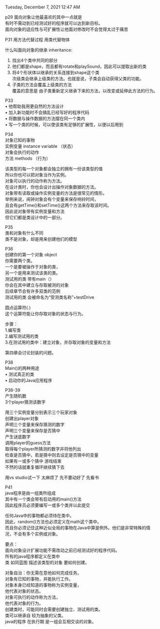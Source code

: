 Tuesday, December 7, 2021
12:47 AM

p29
面向对象让他最喜欢的其中一点就是  
有时不需动到已经测试好的程序就可以达到新目标。  
面向对象的适应性与可扩展性让他面对修改时不会觉得太过于痛苦  
  
    
    
P31
用方法代替过程 用类代替物体  
  
    
    

什么叫面向对象的继承 inheritance:  
1. 找出4个类中共同的部分  
2. 他们都是shape，而且都有rotate和playSound，因此可以提取出新的类  
3. 将4个形状体以继承的关系连接到shape这个类  
次级类会继承上级类的方法。也就是说，子类会自动获得父类的功能。  
4. 子类的方法会覆盖上级类的方法  
	覆盖的意思是 由子类重新定义继承下来的方法，以改变或延伸此方法的行为。  
  
    
    
P33  
• 他帮助我用更自然的方法设计  
• 加入新功能时不会搞乱已经写好的程序代码  
• 将数据与操作数据的方法摆在同一个类内  
• 写一个类的时候，可以使该类有足够的扩展性，以便以后用到  
   
     
P34  
对象已知的事物  
	实例变量 instance variable （状态）  
对象会执行的动作  
	方法 methods （行为）  
  
    
该类型的每一个对象都会独立的拥有一份该类型的值  
所以你也可以把对象当作为实例。  
对象可以执行的动作称为方法。  
在设计类时，你也会设计出操作对象数据的方法。  
对象带有读取或操作实例变量的方法是很常见的情形。  
举例来说，闹钟对象会有个变量来保存响铃时间，  
且会有getTime()和setTime()这两个方法来存取该时间。  
因此说对象带有实例变量和方法  
但它们都是类设计中的一部分。  
  
    
P35  
类和对象有什么不同  
	类不是对象，却是用来创建他们的模型  
	
	  
	    
P36  
创建你的第一个对象 object  
你需要两个类。  
一个是要被操作于对象的类，  
另一个是用来测试该类的类。  
测试用的类 带有main（）  
你会在其中建立与存取被测的对象  
后续章节会有许多双类的范例  
测试用的类 会被命名为“受测类名称”+testDrive  
  
    
      
圆点运算符(.)  
这个运算符能让你存取对象的状态与行为。  
  
    
      
步骤：  
1.编写类  
2.编写测试用的类  
3.在测试用的类中：建立对象，并存取对象的变量和方法  

第四章会讨论封装的问题。  

P38  
Main()的两种用途  
	• 测试真正的类  
	• 启动你的Java应用程序  

P38-39  
产生随机数  
3个player猜测该数字  

用三个实例变量分别表示三个玩家对象  
创建出player对象  
声明三个变量来保存猜测的数字  
声明三个变量来保存是否猜中  
产生谜底数字  
调用player的guess方法  
取得每个player所猜测的数字并将他列出  
检查是否猜中，若是猜中则去设定是否猜中的变量  
如果有一或多个猜中 游戏结束  
不然的话就重复循环继续猜下去  
  
用vs studio试一下 太麻烦了 先不要动好了 先看书  
  
    
      
P41  
java程序是由一组类所组成    
其中有一个类会带有启动用的main()方法  
因此程序员必须要编写一或多个类并以此提交  
  
  
任何Java中的事物都必须待在类中。  
因此，random()方法也必须定义在math这个类中。  
而且你必须记住这种近似全局的事物在Java中算是例外。他们是非常特殊的情况，不会有多个实例或对象。  

  
    
要点：  
面向对象设计扩展功能不需改动之前已经测试好的程序代码。  
所有的java程序都定义在类中  
类 如同蓝图 描述该类型的对象 要如何创建。  
  
    
对象自治：你无需在意他如何完成任务。   
对象有已知的事物，并能执行工作。  
对象本身已经知道的事物称为实例变量，  
他代表对象的状态。  
对象可执行的动作称为方法，  
他代表对象的行为。  
创建类时，可能同时会需要创建独立、测试用的类。  
类可以继承自 较为抽象的父类。  
java的程序 在执行期 是一组会互相交谈的对象。  



